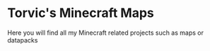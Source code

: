# Torvic's Minecraft Maps
Here you will find all my Minecraft related projects such as maps or datapacks

